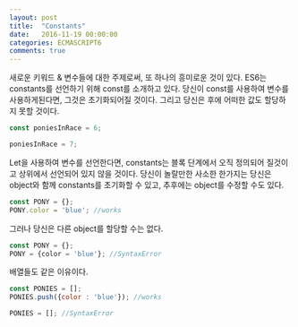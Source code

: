 ```yaml
---
layout: post
title:  "Constants"
date:   2016-11-19 00:00:00
categories: ECMASCRIPT6
comments: true
---
```



새로운 키워드 & 변수들에 대한 주제로써, 또 하나의 흥미로운 것이 있다. ES6는 constants를 선언하기 위해 const를 소개하고 있다. 
당신이 const를 사용하여 변수를 사용하게된다면, 그것은 초기화되어질 것이다. 그리고 당신은 후에 어떠한 값도 할당하지 못할 것이다.  

 ```javascript
const poniesInRace = 6;

poniesInRace = 7;

```

Let을 사용하여 변수를 선언한다면, constants는 블록 단계에서 오직 정의되어 질것이고 상위에서 선언되어 있지 않을 것이다. 
당신이 놀랄만한 사소한 한가지는 당신은 object와 함께 constants를 초기화할 수 있고, 추후에는 object를 수정할 수도 있다. 
 
```javascript
const PONY = {};
PONY.color = 'blue'; //works
```

그러나 당신은 다른 object를 할당할 수는 없다. 

```javascript
const PONY = {};
PONY = {color = 'blue'}; //SyntaxError
```
 
배열들도 같은 이유이다. 

```javascript
const PONIES = [];
PONIES.push({color : 'blue'}); //works

PONIES = []; //SyntaxError
```